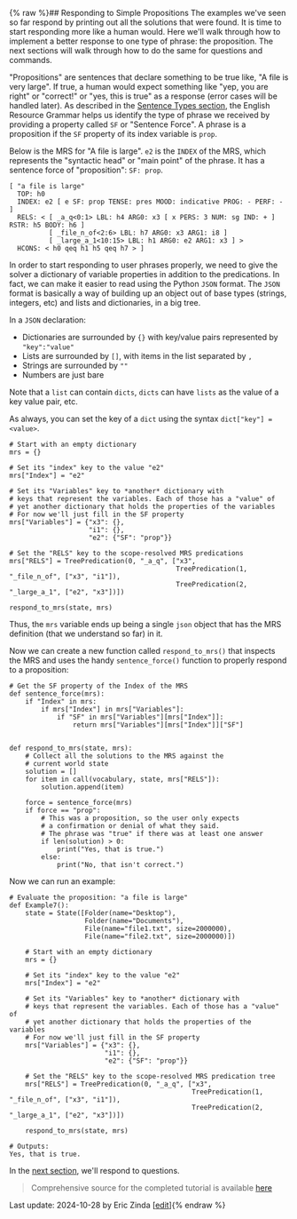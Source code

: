 {% raw %}## Responding to Simple Propositions
The examples we've seen so far respond by printing out all the solutions that were found. It is time to start responding more like a human would. Here we'll walk through how to implement a better response to one type of phrase: the proposition. The next sections will walk through how to do the same for questions and commands.

"Propositions" are sentences that declare something to be true like, "A file is very large". If true, a human would expect something like "yep, you are right" or "correct!" or "yes, this is true" as a response (error cases will be handled later). As described in the [Sentence Types section](https://blog.inductorsoftware.com/Perplexity/home/devcon/devcon0070SentenceForce), the English Resource Grammar helps us identify the type of phrase we received by providing a property called `SF` or "Sentence Force". A phrase is a proposition if the `SF` property of its index variable is `prop`.

Below is the MRS for "A file is large". `e2` is the `INDEX` of the MRS, which represents the "syntactic head" or "main point" of the phrase.  It has a sentence force of "proposition": `SF: prop`.

```
[ "a file is large"
  TOP: h0
  INDEX: e2 [ e SF: prop TENSE: pres MOOD: indicative PROG: - PERF: - ]
  RELS: < [ _a_q<0:1> LBL: h4 ARG0: x3 [ x PERS: 3 NUM: sg IND: + ] RSTR: h5 BODY: h6 ]
          [ _file_n_of<2:6> LBL: h7 ARG0: x3 ARG1: i8 ]
          [ _large_a_1<10:15> LBL: h1 ARG0: e2 ARG1: x3 ] >
  HCONS: < h0 qeq h1 h5 qeq h7 > ]
```

In order to start responding to user phrases properly, we need to give the solver a dictionary of variable properties in addition to the predications. In fact, we can make it easier to read using the Python `JSON` format. The `JSON` format is basically a way of building up an object out of base types (strings, integers, etc) and lists and dictionaries, in a big tree. 

In a `JSON` declaration:
- Dictionaries are surrounded by `{}` with key/value pairs represented by `"key":"value"`
- Lists are surrounded by `[]`, with items in the list separated by `,`
- Strings are surrounded by `""`
- Numbers are just bare

Note that a `list` can contain `dicts`, `dicts` can have `lists` as the value of a key value pair, etc.

As always, you can set the key of a `dict` using the syntax `dict["key"] = <value>`. 

```
# Start with an empty dictionary
mrs = {}

# Set its "index" key to the value "e2"
mrs["Index"] = "e2"

# Set its "Variables" key to *another* dictionary with
# keys that represent the variables. Each of those has a "value" of
# yet another dictionary that holds the properties of the variables
# For now we'll just fill in the SF property
mrs["Variables"] = {"x3": {},
                    "i1": {},
                    "e2": {"SF": "prop"}}

# Set the "RELS" key to the scope-resolved MRS predications
mrs["RELS"] = TreePredication(0, "_a_q", ["x3",
                                          TreePredication(1, "_file_n_of", ["x3", "i1"]),
                                          TreePredication(2, "_large_a_1", ["e2", "x3"])])

respond_to_mrs(state, mrs)
```

Thus, the `mrs` variable ends up being a single `json` object that has the MRS definition (that we understand so far) in it.

Now we can create a new function called `respond_to_mrs()` that inspects the MRS and uses the handy `sentence_force()` function to properly respond to a proposition:

```
# Get the SF property of the Index of the MRS
def sentence_force(mrs):
    if "Index" in mrs:
        if mrs["Index"] in mrs["Variables"]:
            if "SF" in mrs["Variables"][mrs["Index"]]:
                return mrs["Variables"][mrs["Index"]]["SF"]


def respond_to_mrs(state, mrs):
    # Collect all the solutions to the MRS against the
    # current world state
    solution = []
    for item in call(vocabulary, state, mrs["RELS"]):
        solution.append(item)

    force = sentence_force(mrs)
    if force == "prop":
        # This was a proposition, so the user only expects
        # a confirmation or denial of what they said.
        # The phrase was "true" if there was at least one answer
        if len(solution) > 0:
            print("Yes, that is true.")
        else:
            print("No, that isn't correct.")
```

Now we can run an example:

```
# Evaluate the proposition: "a file is large"
def Example7():
    state = State([Folder(name="Desktop"),
                   Folder(name="Documents"),
                   File(name="file1.txt", size=2000000),
                   File(name="file2.txt", size=2000000)])

    # Start with an empty dictionary
    mrs = {}

    # Set its "index" key to the value "e2"
    mrs["Index"] = "e2"

    # Set its "Variables" key to *another* dictionary with
    # keys that represent the variables. Each of those has a "value" of
    # yet another dictionary that holds the properties of the variables
    # For now we'll just fill in the SF property
    mrs["Variables"] = {"x3": {},
                        "i1": {},
                        "e2": {"SF": "prop"}}

    # Set the "RELS" key to the scope-resolved MRS predication tree
    mrs["RELS"] = TreePredication(0, "_a_q", ["x3",
                                              TreePredication(1, "_file_n_of", ["x3", "i1"]),
                                              TreePredication(2, "_large_a_1", ["e2", "x3"])])

    respond_to_mrs(state, mrs)
    
# Outputs:
Yes, that is true.
```

In the [next section](https://blog.inductorsoftware.com/Perplexity/home/pxint/pxint0090SimpleQuestions), we'll respond to questions.

> Comprehensive source for the completed tutorial is available [here](https://github.com/EricZinda/Perplexity/tree/main/samples/hello_world)

Last update: 2024-10-28 by Eric Zinda [[edit](https://github.com/EricZinda/Perplexity/edit/main/docs/pxint/pxint0080SimplePropositions.md)]{% endraw %}